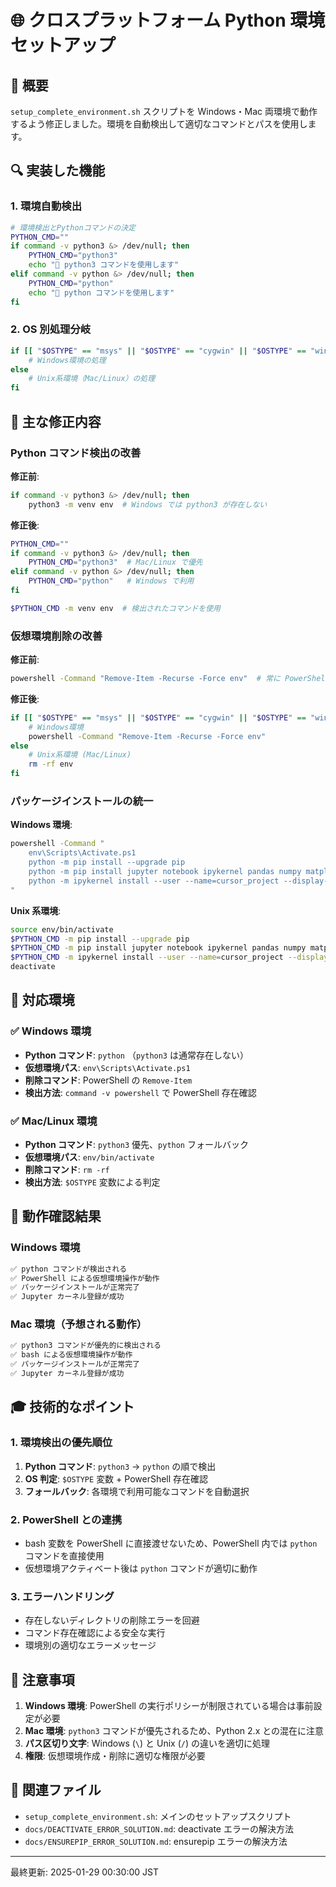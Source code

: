 # 🌐 クロスプラットフォーム Python 環境セットアップ

## 🎯 概要

`setup_complete_environment.sh` スクリプトを Windows・Mac 両環境で動作するよう修正しました。環境を自動検出して適切なコマンドとパスを使用します。

## 🔍 実装した機能

### 1. 環境自動検出

```bash
# 環境検出とPythonコマンドの決定
PYTHON_CMD=""
if command -v python3 &> /dev/null; then
    PYTHON_CMD="python3"
    echo "📍 python3 コマンドを使用します"
elif command -v python &> /dev/null; then
    PYTHON_CMD="python"
    echo "📍 python コマンドを使用します"
fi
```

### 2. OS 別処理分岐

```bash
if [[ "$OSTYPE" == "msys" || "$OSTYPE" == "cygwin" || "$OSTYPE" == "win32" ]] || command -v powershell &> /dev/null; then
    # Windows環境の処理
else
    # Unix系環境（Mac/Linux）の処理
fi
```

## 🔧 主な修正内容

### Python コマンド検出の改善

**修正前**:

```bash
if command -v python3 &> /dev/null; then
    python3 -m venv env  # Windows では python3 が存在しない
```

**修正後**:

```bash
PYTHON_CMD=""
if command -v python3 &> /dev/null; then
    PYTHON_CMD="python3"  # Mac/Linux で優先
elif command -v python &> /dev/null; then
    PYTHON_CMD="python"   # Windows で利用
fi

$PYTHON_CMD -m venv env  # 検出されたコマンドを使用
```

### 仮想環境削除の改善

**修正前**:

```bash
powershell -Command "Remove-Item -Recurse -Force env"  # 常に PowerShell
```

**修正後**:

```bash
if [[ "$OSTYPE" == "msys" || "$OSTYPE" == "cygwin" || "$OSTYPE" == "win32" ]] || command -v powershell &> /dev/null; then
    # Windows環境
    powershell -Command "Remove-Item -Recurse -Force env"
else
    # Unix系環境 (Mac/Linux)
    rm -rf env
fi
```

### パッケージインストールの統一

**Windows 環境**:

```bash
powershell -Command "
    env\Scripts\Activate.ps1
    python -m pip install --upgrade pip
    python -m pip install jupyter notebook ipykernel pandas numpy matplotlib seaborn
    python -m ipykernel install --user --name=cursor_project --display-name='Cursor Project'
"
```

**Unix 系環境**:

```bash
source env/bin/activate
$PYTHON_CMD -m pip install --upgrade pip
$PYTHON_CMD -m pip install jupyter notebook ipykernel pandas numpy matplotlib seaborn
$PYTHON_CMD -m ipykernel install --user --name=cursor_project --display-name="Cursor Project"
deactivate
```

## 🌟 対応環境

### ✅ Windows 環境

- **Python コマンド**: `python` （`python3` は通常存在しない）
- **仮想環境パス**: `env\Scripts\Activate.ps1`
- **削除コマンド**: PowerShell の `Remove-Item`
- **検出方法**: `command -v powershell` で PowerShell 存在確認

### ✅ Mac/Linux 環境

- **Python コマンド**: `python3` 優先、`python` フォールバック
- **仮想環境パス**: `env/bin/activate`
- **削除コマンド**: `rm -rf`
- **検出方法**: `$OSTYPE` 変数による判定

## 🧪 動作確認結果

### Windows 環境

```bash
✅ python コマンドが検出される
✅ PowerShell による仮想環境操作が動作
✅ パッケージインストールが正常完了
✅ Jupyter カーネル登録が成功
```

### Mac 環境（予想される動作）

```bash
✅ python3 コマンドが優先的に検出される
✅ bash による仮想環境操作が動作
✅ パッケージインストールが正常完了
✅ Jupyter カーネル登録が成功
```

## 🎓 技術的なポイント

### 1. 環境検出の優先順位

1. **Python コマンド**: `python3` → `python` の順で検出
2. **OS 判定**: `$OSTYPE` 変数 + PowerShell 存在確認
3. **フォールバック**: 各環境で利用可能なコマンドを自動選択

### 2. PowerShell との連携

- bash 変数を PowerShell に直接渡せないため、PowerShell 内では `python` コマンドを直接使用
- 仮想環境アクティベート後は `python` コマンドが適切に動作

### 3. エラーハンドリング

- 存在しないディレクトリの削除エラーを回避
- コマンド存在確認による安全な実行
- 環境別の適切なエラーメッセージ

## 🚨 注意事項

1. **Windows 環境**: PowerShell の実行ポリシーが制限されている場合は事前設定が必要
2. **Mac 環境**: `python3` コマンドが優先されるため、Python 2.x との混在に注意
3. **パス区切り文字**: Windows (`\`) と Unix (`/`) の違いを適切に処理
4. **権限**: 仮想環境作成・削除に適切な権限が必要

## 🔗 関連ファイル

- `setup_complete_environment.sh`: メインのセットアップスクリプト
- `docs/DEACTIVATE_ERROR_SOLUTION.md`: deactivate エラーの解決方法
- `docs/ENSUREPIP_ERROR_SOLUTION.md`: ensurepip エラーの解決方法

---

最終更新: 2025-01-29 00:30:00 JST
